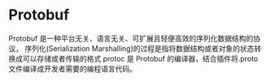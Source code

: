 # Protobuf

Protobuf 是一种平台无关、语言无关、可扩展且轻便高效的序列化数据结构的协议，
序列化(Serialization Marshalling)的过程是指将数据结构或者对象的状态转换成可以存储或者传输的格式
protoc 是 Protobuf 的编译器，结合插件将.proto 文件编译成开发者需要的编程语言代码。
